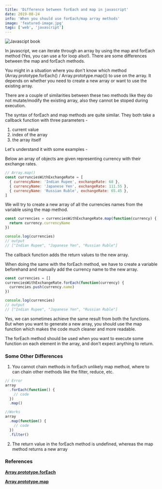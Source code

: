 ```yaml
---
title: 'Difference between forEach and map in javascript'
date: 2019-08-24
info: 'When you should use forEach/map array methods'
image: 'featured-image.jpg'
tags: ['web', 'javascript']
---
```


![Javascipt book](featured-image.jpg)

In javascript, we can iterate through an array by using the map and forEach method (Yes, you can use a for loop also!). There are some differences between the map and forEach methods.

You might in a situation where you don't know which method (Array.prototype.forEach() / Array.prototype.map()) to use on the array. It depends on whether you need to create a new array or want to use the existing array.

There are a couple of similarities between these two methods like they do not mutate/modify the existing array, also they cannot be stoped during execution.

The syntax of forEach and map methods are quite similar. They both take a callback function with three parameters -

1. current value
2. index of the array
3. the array itself

Let's understand it with some examples -

Below an array of objects are given representing currency with their exchange rates.

```js
// Array.map()
const currunciesWithExchangeRate = [
  { currencyName: 'Indian Rupee', exchangeRate: 68 },
  { currencyName: 'Japanese Yen', exchangeRate: 111.55 },
  { currencyName: 'Russian Ruble', exchangeRate: 65.45 },
]
```

We will try to create a new array of all the currencies names from the variable using the map method.

```js
const currencies = currenciesWithExchangeRate.map(function(currency) {
  return currency.currencyName
})

console.log(currencies)
// output
// ["Indian Rupee", "Japanese Yen", "Russian Ruble"]
```

The callback function adds the return values to the new array.

When doing the same with the forEach method, we have to create a variable beforehand and manually add the currency name to the new array.

```js
const currencies = []
currenciesWithExchangeRate.forEach(function(currency) {
  currencies.push(currency.name)
})

console.log(currencies)
// output
// ["Indian Rupee", "Japanese Yen", "Russian Ruble"]
```

Yes, we can sometimes achieve the same result from both the functions. But when you want to generate a new array, you should use the map function which makes the code much cleaner and more readable.

The forEach method should be used when you want to execute some function on each element in the array, and don't expect anything to return.

### Some Other Differences

1. You cannot chain methods in forEach unlikely map method, where to can chain other methods like the filter, reduce, etc.

```js
// Error
array
  .forEach(function() {
    // code
  })
  .map()

//Works
array
  .map(function() {
    // code
  })
  .filter()
```

2. The return value in the forEach method is undefined, whereas the map method returns a new array

### References

**[Array.prototype.forEach](https://developer.mozilla.org/en-US/docs/Web/JavaScript/Reference/Global_Objects/Array/forEach)**

**[Array.prototype.map](https://developer.mozilla.org/en-US/docs/Web/JavaScript/Reference/Global_Objects/Array/map)**
